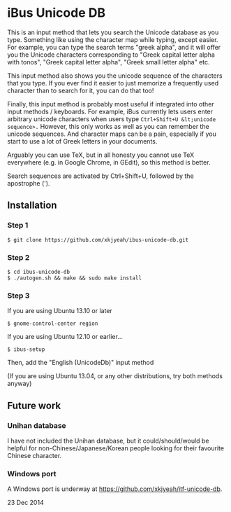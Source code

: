 # iBus Unicode DB

This is an input method that lets you search the Unicode database as you type. Something like using the character map while typing, except easier. For example, you can type the search terms "greek alpha", and it will offer you the Unicode characters corresponding to "Greek capital letter alpha with tonos", "Greek capital letter alpha", "Greek small letter alpha" etc.

This input method also shows you the unicode sequence of the characters that you type. If you ever find it easier to just memorize a frequently used character than to search for it, you can do that too!

Finally, this input method is probably most useful if integrated into other input methods / keyboards.
For example, iBus currently lets users enter arbitrary unicode characters when users type `Ctrl+Shift+U &lt;unicode sequence>.`
However, this only works as well as you can remember the unicode sequences. And character maps can be a pain, especially if you start to use a lot of Greek letters in your documents.

Arguably you can use TeX, but in all honesty you cannot use TeX everywhere (e.g. in Google Chrome, in GEdit), so this method is better.

Search sequences are activated by Ctrl+Shift+U, followed by the apostrophe (').

## Installation

### Step 1
    $ git clone https://github.com/xkjyeah/ibus-unicode-db.git

### Step 2
    $ cd ibus-unicode-db
    $ ./autogen.sh && make && sudo make install

### Step 3

If you are using Ubuntu 13.10 or later

    $ gnome-control-center region

If you are using Ubuntu 12.10 or earlier...

    $ ibus-setup

Then, add the "English (UnicodeDb)" input method

(If you are using Ubuntu 13.04, or any other distributions, try both methods anyway)

## Future work

### Unihan database
I have not included the Unihan database, but it could/should/would be helpful for non-Chinese/Japanese/Korean people looking for their favourite Chinese character.

### Windows port
A Windows port is underway at https://github.com/xkjyeah/itf-unicode-db.

23 Dec 2014
